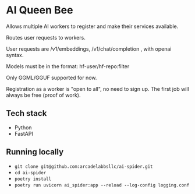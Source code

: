 # AI Queen Bee

Allows multiple AI workers to register and make their services available.   

Routes user requests to workers.

User requests are /v1/embeddings, /v1/chat/completion , with openai syntax.

Models must be in the format:  hf-user/hf-repo:filter

Only GGML/GGUF supported for now.

Registration as a worker is "open to all", no need to sign up.  The first job will always be free (proof of work).

## Tech stack
- Python
- FastAPI

## Running locally

- `git clone git@github.com:arcadelabbsllc/ai-spider.git`
- `cd ai-spider`
- `poetry install`
- `poetry run uvicorn ai_spider:app --reload --log-config logging.conf`
